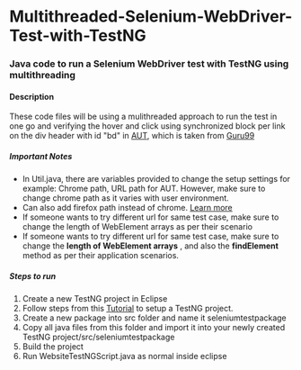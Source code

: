 # Multithreaded-Selenium-WebDriver-Test-with-TestNG
### Java code to run a Selenium WebDriver test with TestNG using multithreading

#### Description
These code files will be using a mulithreaded approach to run the test in one go
and verifying the hover and click using synchronized block per link on the div header with id "bd" in <a href="http://www.demo.guru99.com/test/yahoo.html" target="_blank">AUT</a>, which is taken from <a href="https://www.guru99.com/" target="_blank">Guru99</a>

##### Important Notes
<ul>
  <li>In Util.java, there are variables provided to change the setup settings for example: Chrome path,
    URL path for AUT. However, make sure to change chrome path as it varies with user environment.
  </li>
  <li>Can also add firefox path instead of chrome. <a href="https://www.guru99.com/first-webdriver-script.html" target="_blank">Learn more</a>
  </li>
  <li>If someone wants to try different url for same test case, make sure to change the length of WebElement arrays 
    as per their scenario
  </li>
  <li>If someone wants to try different url for same test case, make sure to change the <strong>length of WebElement arrays</strong>
    , and also the <strong>findElement</strong> method as per their application scenarios.
  </li>
</ul>


##### Steps to run
<ol>
  <li>Create a new TestNG project in Eclipse</li>
  <li>Follow steps from this <a href="https://www.guru99.com/all-about-testng-and-selenium.html" target="_blank">Tutorial</a> to setup a TestNG project. 
  <li>Create a new package into src folder and name it seleniumtestpackage</li>
  <li>Copy all java files from this folder and import it into your newly created TestNG project/src/seleniumtestpackage</li>
  <li>Build the project</li>
  <li>Run WebsiteTestNGScript.java as normal inside eclipse</li>
</ol>
    
